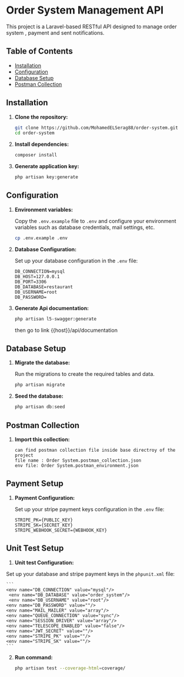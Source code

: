 # Order System Management API

This project is a Laravel-based RESTful API designed to manage order system , payment and sent notifications.

## Table of Contents

- [Installation](#installation)
- [Configuration](#configuration)
- [Database Setup](#database-setup)
- [Postman Collection](#postman-collection)

## Installation

1. **Clone the repository:**

    ```bash
    git clone https://github.com/MohamedELSerag88/order-system.git
    cd order-system
    ```

2. **Install dependencies:**

    ```bash
    composer install
    ```

3. **Generate application key:**

    ```bash
    php artisan key:generate
    ```

## Configuration

1. **Environment variables:**

   Copy the `.env.example` file to `.env` and configure your environment variables such as database credentials, mail settings, etc.

    ```bash
    cp .env.example .env
    ```

2. **Database Configuration:**

   Set up your database configuration in the `.env` file:

    ```
    DB_CONNECTION=mysql
    DB_HOST=127.0.0.1
    DB_PORT=3306
    DB_DATABASE=restaurant
    DB_USERNAME=root
    DB_PASSWORD=
    ```
3. **Generate Api documentation:**

    ```bash
    php artisan l5-swagger:generate
    ```
    then go to link {{host}}/api/documentation

## Database Setup

1. **Migrate the database:**

   Run the migrations to create the required tables and data.

    ```bash
    php artisan migrate
    ```

2. **Seed the database:**

    ```bash
    php artisan db:seed
    ```

## Postman Collection

1. **Import this collection:**

    ```
   can find postman collection file inside base directroy of the project 
   file name : Order System.postman_collection.json
   env file: Order System.postman_environment.json

    ```
## Payment Setup
1. **Payment Configuration:**

   Set up your stripe payment keys configuration in the `.env` file:

    ```
    STRIPE_PK={PUBLIC_KEY}
    STRIPE_SK={SECRET_KEY}
    STRIPE_WEBHOOK_SECRET={WEBHOOK_KEY}
    ```
## Unit Test Setup
1. **Unit test Configuration:**

Set up your database and stripe payment keys in the `phpunit.xml` file:

    ```
    <env name="DB_CONNECTION" value="mysql"/>
     <env name="DB_DATABASE" value="order_system"/>
     <env name="DB_USERNAME" value="root"/>
    <env name="DB_PASSWORD" value=""/>
    <env name="MAIL_MAILER" value="array"/>
    <env name="QUEUE_CONNECTION" value="sync"/>
    <env name="SESSION_DRIVER" value="array"/>
    <env name="TELESCOPE_ENABLED" value="false"/>
    <env name="JWT_SECRET" value=""/>
    <env name="STRIPE_PK" value=""/>
    <env name="STRIPE_SK" value=""/>
    ```
2. **Run command:**
    ```bash
    php artisan test --coverage-html=coverage/
    ```
